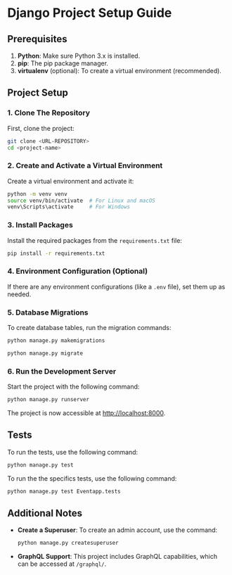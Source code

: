 # Django Project Setup Guide

## Prerequisites

1. **Python**: Make sure Python 3.x is installed.
2. **pip**: The pip package manager.
3. **virtualenv** (optional): To create a virtual environment (recommended).

## Project Setup

### 1. Clone The Repository

First, clone the project:

```bash
git clone <URL-REPOSITORY>
cd <project-name>
```

### 2. Create and Activate a Virtual Environment

Create a virtual environment and activate it:

```bash
python -m venv venv
source venv/bin/activate  # For Linux and macOS
venv\Scripts\activate     # For Windows
```

### 3. Install Packages

Install the required packages from the `requirements.txt` file:

```bash
pip install -r requirements.txt
```

### 4. Environment Configuration (Optional)

If there are any environment configurations (like a `.env` file), set them up as needed.

### 5. Database Migrations

To create database tables, run the migration commands:

```bash
python manage.py makemigrations
```

```bash
python manage.py migrate
```

### 6. Run the Development Server

Start the project with the following command:

```bash
python manage.py runserver
```

The project is now accessible at [http://localhost:8000](http://localhost:8000).

## Tests

To run the tests, use the following command:

```bash
python manage.py test
```

To run the the specifics tests, use the following command:

```bash
python manage.py test Eventapp.tests
```

## Additional Notes

- **Create a Superuser**: To create an admin account, use the command:
  ```bash
  python manage.py createsuperuser
  ```

- **GraphQL Support**: This project includes GraphQL capabilities, which can be accessed at `/graphql/`.

